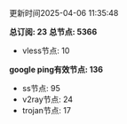 更新时间2025-04-06 11:35:48

**总订阅: 23**
**总节点: 5366**
- vless节点: 10

**google ping有效节点: 136**
- ss节点: 95
- v2ray节点: 24
- trojan节点: 17
